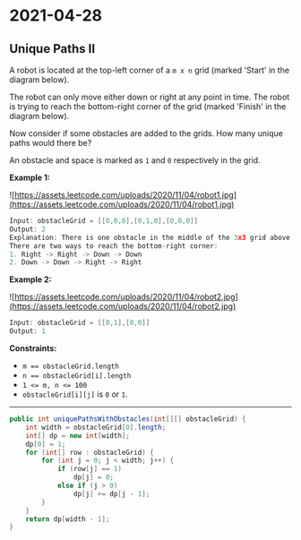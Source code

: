 # 2021-04-28

## Unique Paths II

A robot is located at the top-left corner of a `m x n` grid (marked 'Start' in the diagram below).

The robot can only move either down or right at any point in time. The robot is trying to reach the bottom-right corner of the grid (marked 'Finish' in the diagram below).

Now consider if some obstacles are added to the grids. How many unique paths would there be?

An obstacle and space is marked as `1` and `0` respectively in the grid.

**Example 1:**

![https://assets.leetcode.com/uploads/2020/11/04/robot1.jpg](https://assets.leetcode.com/uploads/2020/11/04/robot1.jpg)

```c
Input: obstacleGrid = [[0,0,0],[0,1,0],[0,0,0]]
Output: 2
Explanation: There is one obstacle in the middle of the 3x3 grid above.
There are two ways to reach the bottom-right corner:
1. Right -> Right -> Down -> Down
2. Down -> Down -> Right -> Right
```

**Example 2:**

![https://assets.leetcode.com/uploads/2020/11/04/robot2.jpg](https://assets.leetcode.com/uploads/2020/11/04/robot2.jpg)

```c
Input: obstacleGrid = [[0,1],[0,0]]
Output: 1
```

**Constraints:**

- `m == obstacleGrid.length`
- `n == obstacleGrid[i].length`
- `1 <= m, n <= 100`
- `obstacleGrid[i][j]` is `0` or `1`.

---

```java
public int uniquePathsWithObstacles(int[][] obstacleGrid) {
    int width = obstacleGrid[0].length;
    int[] dp = new int[width];
    dp[0] = 1;
    for (int[] row : obstacleGrid) {
        for (int j = 0; j < width; j++) {
            if (row[j] == 1)
                dp[j] = 0;
            else if (j > 0)
                dp[j] += dp[j - 1];
        }
    }
    return dp[width - 1];
}
```
